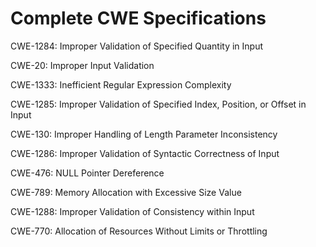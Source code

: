 

# Complete CWE Specifications

CWE-1284: Improper Validation of Specified Quantity in Input

CWE-20: Improper Input Validation

CWE-1333: Inefficient Regular Expression Complexity

CWE-1285: Improper Validation of Specified Index, Position, or Offset in Input

CWE-130: Improper Handling of Length Parameter Inconsistency

CWE-1286: Improper Validation of Syntactic Correctness of Input

CWE-476: NULL Pointer Dereference

CWE-789: Memory Allocation with Excessive Size Value

CWE-1288: Improper Validation of Consistency within Input

CWE-770: Allocation of Resources Without Limits or Throttling